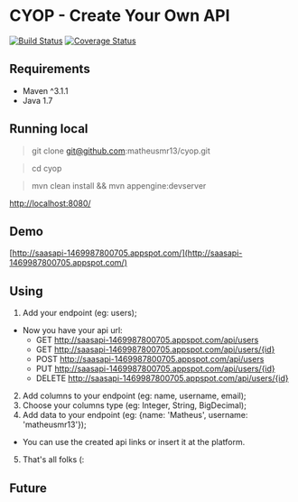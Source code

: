 # CYOP - Create Your Own API
[![Build Status](https://travis-ci.org/matheusmr13/cyop.svg?branch=master)](https://travis-ci.org/matheusmr13/cyop)
[![Coverage Status](https://coveralls.io/repos/github/matheusmr13/cyop/badge.svg?branch=master)](https://coveralls.io/github/matheusmr13/cyop?branch=master)

## Requirements

- Maven ^3.1.1
- Java 1.7

## Running local

> git clone git@github.com:matheusmr13/cyop.git

> cd cyop

> mvn clean install && mvn appengine:devserver

[http://localhost:8080/](http://localhost:8080/)

## Demo

[http://saasapi-1469987800705.appspot.com/](http://saasapi-1469987800705.appspot.com/)

## Using

1. Add your endpoint (eg: users);
  * Now you have your api url:
    * GET http://saasapi-1469987800705.appspot.com/api/users
    * GET http://saasapi-1469987800705.appspot.com/api/users/{id}
    * POST http://saasapi-1469987800705.appspot.com/api/users
    * PUT http://saasapi-1469987800705.appspot.com/api/users/{id}
    * DELETE http://saasapi-1469987800705.appspot.com/api/users/{id}
2. Add columns to your endpoint (eg: name, username, email);
3. Choose your columns type (eg: Integer, String, BigDecimal);
4. Add data to your endpoint (eg: {name: 'Matheus', username: 'matheusmr13'});
  * You can use the created api links or insert it at the platform.
5. That's all folks (:

## Future
